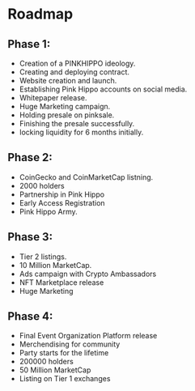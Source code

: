 # Roadmap

## Phase 1:

* Creation of a PINKHIPPO ideology.
* Creating and deploying contract.
* Website creation and launch.
* Establishing Pink Hippo accounts on social media.
* Whitepaper release.
* Huge Marketing campaign.
* Holding presale on pinksale.
* Finishing the presale successfully.
* locking liquidity for 6 months initially.

## Phase 2:

* CoinGecko and CoinMarketCap listning.
* 2000 holders
* Partnership in Pink Hippo
* Early Access Registration
* Pink Hippo Army.



## Phase 3:

* Tier 2 listings.
* 10 Million MarketCap.
* Ads campaign with Crypto Ambassadors
* NFT Marketplace release
* Huge Marketing

## Phase 4:

* Final Event Organization Platform release
* Merchendising for community
* Party starts for the lifetime
* 200000 holders
* 50 Million MarketCap
* Listing on Tier 1 exchanges
